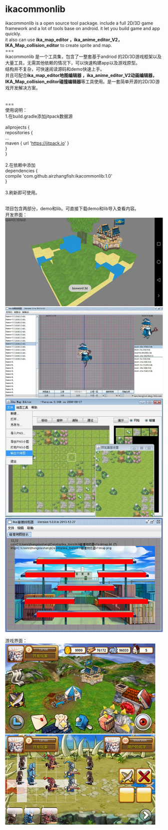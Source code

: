 # ikacommonlib

ikacommonlib is a open source tool package. include a full 2D/3D game framework and a lot of tools base on android. it let you build game and app quickly.<br/>
it also can use <b>ika_map_editor ，ika_anime_editor_V2，IKA_Map_collision_editor</b> to create sprite and map.<br/>
===<br/>
ikacommonlib 是一个工具集，包含了一整套基于andriod 的2D/3D游戏框架以及大量工具，无需其他依赖的情况下，可以快速构建app以及游戏原型。<br/>
结构并不复杂，可快速阅读源码和demo快速上手。<br/>
并且可配合<b>ika_map_editor地图编辑器 ，ika_anime_editor_V2动画编辑器，IKA_Map_collision_editor碰撞编辑器</b>等工具使用。是一套简单开源的2D/3D游戏开发解决方案。<br/>
<br/>
<br/>
===<br/>
使用说明：<br/>
1.在build.gradle添加jitpack数据源<br/>
<br/>
allprojects {<br/>
		repositories {<br/>
			...<br/>
			maven { url 'https://jitpack.io' }<br/>
		}<br/>
	}<br/>
<br/>
2.在依赖中添加<br/>
dependencies {<br/>
	        compile 'com.github.airzhangfish:ikacommonlib:1.0'<br/>
	}<br/>
  <br/>
3.刷新即可使用。<br/>
<br/>



项目包含两部分，demo和lib。可直接下载demo和lib导入查看内容。<br/>
开发界面：<br/>
<img src="https://github.com/airzhangfish/ika_anime_editor_V2/blob/master/doc/samplepic/jtintro.jpg" /><br/>
<img src="https://github.com/airzhangfish/ika_anime_editor_V2/blob/master/doc/samplepic/xx4.jpg" /><br/>
<img src="https://github.com/airzhangfish/ika_map_editor/raw/master/doc/sample/ikamapeditor_1.jpg" /><br/>
<img src="https://github.com/airzhangfish/IKA_Map_collision_editor/blob/master/doc/colmap1.jpg" /><br/>

游戏界面：<br/>
<img src="https://github.com/airzhangfish/ika_anime_editor_V2/blob/master/doc/samplepic/jt_2d.jpg" /><br/>
<img src="https://github.com/airzhangfish/ika_anime_editor_V2/blob/master/doc/samplepic/jt_3d.jpg" /><br/>
<br/>
